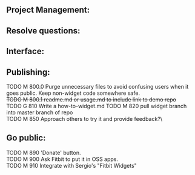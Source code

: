 Project Management:
-

Resolve questions:
-

Interface:
-

Publishing:
-
TODO M 800.0 Purge unnecessary files to avoid confusing users when it goes public. Keep non-widget code somewhere safe.\
~~TODO M 800.1 readme.md or usage.md to include link to demo repo~~\
TODO G 810 Write a how-to-widget.md
TODO M 820 pull widget branch into master branch of repo\
TODO M 850 Approach others to try it and provide feedback?\

 Go public:
 -
TODO M 890 'Donate' button.\
TODO M 900 Ask Fitbit to put it in OSS apps.\
TODO M 910 Integrate with Sergio's "Fitbit Widgets"
